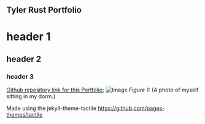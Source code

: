 ## Tyler Rust Portfolio
# header 1
## header 2
### header 3

[Github repository link for this Portfolio](https://github.com/strrules105/Portfolio);
![Image](https://github.com/strrules105/Portfolio/blob/main/Self-Picture.png)
_Figure 1:_ (A photo of myself sitting in my dorm.)

Made using the jekyll-theme-tactile https://github.com/pages-themes/tactile
